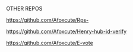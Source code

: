 OTHER REPOS

https://github.com/Afoxcute/Rps-

https://github.com/Afoxcute/Henry-hub-id-verify

https://github.com/Afoxcute/E-vote
